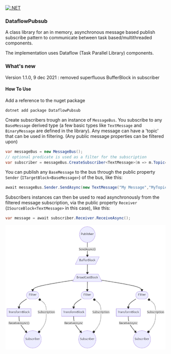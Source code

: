 [![.NET](https://github.com/domibies/DataflowPubsub/actions/workflows/mydotnet.yml/badge.svg)](https://github.com/domibies/DataflowPubsub/actions/workflows/mydotnet.yml)

### DataflowPubsub 

A class library for an in memory, asynchronous message based publish subscribe pattern to communicate between task based/multithreaded components. 

The implementation uses Dataflow (Task Parallel Library) components.

### What's new

Version 1.1.0, 9 dec 2021 : removed superfluous BufferBlock in subscriber

#### How To Use

Add a reference to the nuget package 
```
dotnet add package DataflowPubsub
```

Create subscribers trough an instance of `MessageBus`. You subscribe to any `BaseMessage` derived type (a few basic types like `TextMessage` and `BinaryMessage` are defined in the library). Any message can have a 'topic' that can be used in filtering. (Any public message properties can be filtered upon)

```csharp
var messageBus = new MessageBus();
// optional predicate is used as a filter for the subscription
var subscriber = messageBus.CreateSubscriber<TextMessage>(m => m.Topic=="MyTopic"); 
```

You can publish any `BaseMessage` to the bus through the public property `Sender` (`ITargetBlock<BaseMessage>`) of the bus, like this:
```csharp
await messageBus.Sender.SendAsync(new TextMessage("My Message","MyTopic"));
```

Subscribers instances can then be used to read asynchronously from the filtered message subscription, via the public property `Receiver` (`ISourceBlock<TextMessage>` in this case), like this:

```csharp
var message = await subscriber.Receiver.ReceiveAsync();
```

![name-of-you-image](https://github.com/domibies/DataflowPubsub/blob/31f09e60c322372bf453e86e91eae32809131586/Images/mermaid-pubsubdataflow.png)
